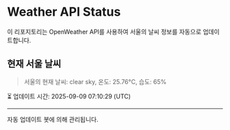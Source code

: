 
# Weather API Status

이 리포지토리는 OpenWeather API를 사용하여 서울의 날씨 정보를 자동으로 업데이트합니다.

## 현재 서울 날씨
> 서울의 현재 날씨: clear sky, 온도: 25.76°C, 습도: 65%

⏳ 업데이트 시간: 2025-09-09 07:10:29 (UTC)

---
자동 업데이트 봇에 의해 관리됩니다.
